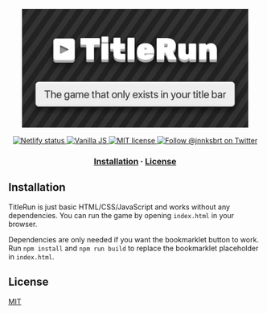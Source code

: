 <p align="center">
  <a href="https://titlerun.xyz">
    <img src="og-image.png" alt="TitleRun—the game that only exists in your title bar" width=450/>
  </a>
</p>

<p align="center">
  <a href="https://app.netlify.com/sites/titlerun/deploys">
    <img src="https://api.netlify.com/api/v1/badges/247ae2ed-5918-4818-970e-4cf81794dfd8/deploy-status" alt="Netlify status" />
  </a>
  <a href="http://vanilla-js.com/">
    <img src="http://vanilla-js.com/assets/button.png" alt="Vanilla JS" />
  </a>
  <a href="https://github.com/janniks/TitleRun/blob/master/LICENSE">
    <img src="https://img.shields.io/badge/license-MIT-blue.svg" alt="MIT license" />
  </a>
  <a href="https://twitter.com/intent/follow?screen_name=jnnksbrt">
    <img src="https://img.shields.io/twitter/follow/jnnksbrt.svg?label=Follow%20@jnnksbrt" alt="Follow @jnnksbrt on Twitter" />
  </a>
</p>

<h3 align="center">
  <a href="#installation-">Installation</a>
  <span> · </span>
  <a href="#license">License</a>
</h3>

## Installation

TitleRun is just basic HTML/CSS/JavaScript and works without any dependencies. You can run the game by opening `index.html` in your browser.

Dependencies are only needed if you want the bookmarklet button to work. Run `npm install` and `npm run build` to replace the bookmarklet placeholder in `index.html`.

## License

[MIT](LICENSE)
